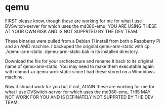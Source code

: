 # qemu

FIRST please know, though these are working for me for what I use DVSwitch-server for which uses the md380-emu, YOU ARE USING THESE AT YOUR OWN RISK AND IS NOT SUPPRTED BY THE DEV TEAM.

These binaries were pulled from a Debian 11 install from both a Raspberry Pi and an AMD machine.
I backuped the original qemu-arm-static with cp ./qemu-arm-static ./qemu-arm-static.bak in its installed directory.

Download the file for your archetecture and rename it back to its original name of qemu-arm-static. 
You may need to make them executable again with chmod +x qemu-arm-static since I had these stored on a Windblows machine.

Now it should work for you but if not, AGAIN these are working for me for what I use DVSwitch-server for which uses the md380-emu, THIS MAY NOT WORK FOR YOU AND IS DEFINATELY NOT SUPPRTED BY THE DEV TEAM.

